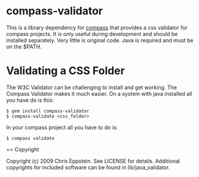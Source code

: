 # compass-validator

This is a library dependency for [compass](http://compass-style.org/) that provides a css
validator for compass projects. It is only useful during development and should be installed
separately. Very little is original code. Java is required and must be on the $PATH.

# Validating a CSS Folder

The W3C Validator can be challenging to install and get working. The Compass Validator
makes it much easier. On a system with java installed all you have do is this:

    $ gem install compass-validator
    $ compass-validate <css_folder>

In your compass project all you have to do is:

    $ compass validate

== Copyright

Copyright (c) 2009 Chris Eppstein. See LICENSE for details.
Additional copyrights for included software can be found in lib/java_validator.
